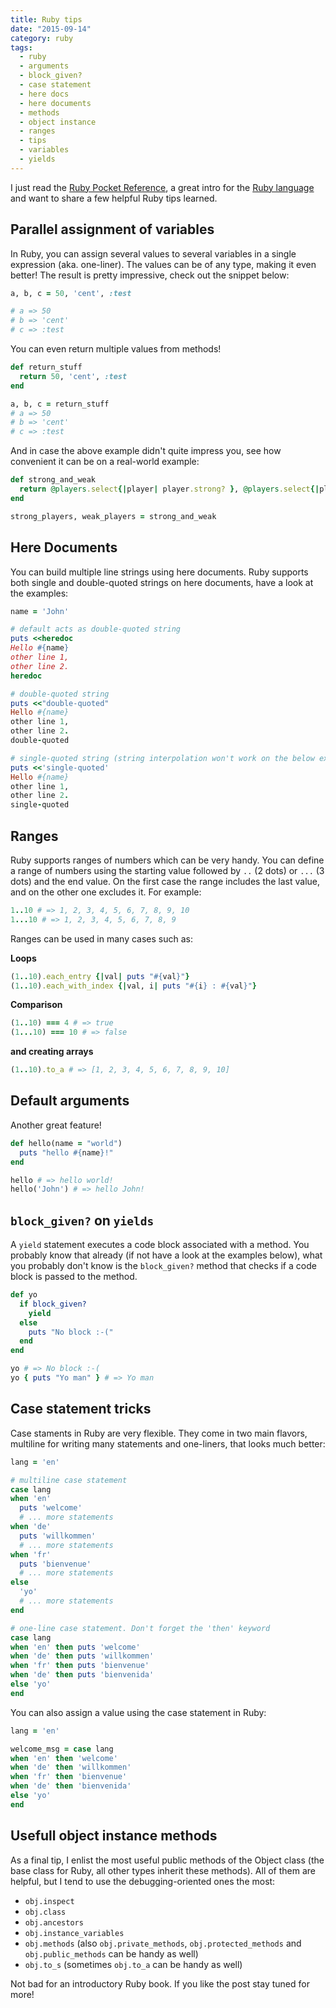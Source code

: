 ```yaml
---
title: Ruby tips
date: "2015-09-14"
category: ruby
tags:
  - ruby
  - arguments
  - block_given?
  - case statement
  - here docs
  - here documents
  - methods
  - object instance
  - ranges
  - tips
  - variables
  - yields
---
```


I just read the [Ruby Pocket Reference](http://www.amazon.com/Ruby-Pocket-Reference-OReilly/dp/0596514816/ref=sr_1_2?s=books&ie=UTF8&qid=1439116366&sr=1-2&keywords=Ruby+Pocket+Reference), a great intro for the [Ruby language](https://www.ruby-lang.org/) and want to share a few helpful Ruby tips learned.

## Parallel assignment of variables

In Ruby, you can assign several values to several variables in a single expression (aka. one-liner). The values can be of any type, making it even better! The result is pretty impressive, check out the snippet below:

```ruby
a, b, c = 50, 'cent', :test

# a => 50
# b => 'cent'
# c => :test
```

You can even return multiple values from methods!

```ruby
def return_stuff
  return 50, 'cent', :test
end

a, b, c = return_stuff
# a => 50
# b => 'cent'
# c => :test
```

And in case the above example didn't quite impress you, see how convenient it can be on a real-world example:

```ruby
def strong_and_weak
  return @players.select{|player| player.strong? }, @players.select{|player| !player.strong? }
end

strong_players, weak_players = strong_and_weak
```

## Here Documents

You can build multiple line strings using here documents. Ruby supports both single and double-quoted strings on here documents, have a look at the examples:

```ruby
name = 'John'

# default acts as double-quoted string
puts <<heredoc
Hello #{name}
other line 1,
other line 2.
heredoc

# double-quoted string
puts <<"double-quoted"
Hello #{name}
other line 1,
other line 2.
double-quoted

# single-quoted string (string interpolation won't work on the below example)
puts <<'single-quoted'
Hello #{name}
other line 1,
other line 2.
single-quoted
```

## Ranges

Ruby supports ranges of numbers which can be very handy. You can define a range of numbers using the starting value followed by `..` (2 dots) or `...` (3 dots) and the end value. On the first case the range includes the last value, and on the other one excludes it. For example:

```ruby
1..10 # => 1, 2, 3, 4, 5, 6, 7, 8, 9, 10
1...10 # => 1, 2, 3, 4, 5, 6, 7, 8, 9
```

Ranges can be used in many cases such as:

**Loops**

```ruby
(1..10).each_entry {|val| puts "#{val}"}
(1..10).each_with_index {|val, i| puts "#{i} : #{val}"}
```

**Comparison**

```ruby
(1..10) === 4 # => true
(1...10) === 10 # => false
```

**and creating arrays**

```ruby
(1..10).to_a # => [1, 2, 3, 4, 5, 6, 7, 8, 9, 10]
```

## Default arguments

Another great feature!

```ruby
def hello(name = "world")
  puts "hello #{name}!"
end

hello # => hello world!
hello('John') # => hello John!
```

## `block_given?` on `yields`

A `yield` statement executes a code block associated with a method. You probably know that already (if not have a look at the examples below), what you probably don't know is the `block_given?` method that checks if a code block is passed to the method.

```ruby
def yo
  if block_given?
    yield
  else
    puts "No block :-("
  end
end

yo # => No block :-(
yo { puts "Yo man" } # => Yo man
```

## Case statement tricks

Case staments in Ruby are very flexible. They come in two main flavors, multiline for writing many statements and one-liners, that looks much better:

```ruby
lang = 'en'

# multiline case statement
case lang
when 'en'
  puts 'welcome'
  # ... more statements
when 'de'
  puts 'willkommen'
  # ... more statements
when 'fr'
  puts 'bienvenue'
  # ... more statements
else
  'yo'
  # ... more statements
end

# one-line case statement. Don't forget the 'then' keyword
case lang
when 'en' then puts 'welcome'
when 'de' then puts 'willkommen'
when 'fr' then puts 'bienvenue'
when 'de' then puts 'bienvenida'
else 'yo'
end
```

You can also assign a value using the case statement in Ruby:

```ruby
lang = 'en'

welcome_msg = case lang
when 'en' then 'welcome'
when 'de' then 'willkommen'
when 'fr' then 'bienvenue'
when 'de' then 'bienvenida'
else 'yo'
end
```

## Usefull object instance methods

As a final tip, I enlist the most useful public methods of the Object class (the base class for Ruby, all other types inherit these methods). All of them are helpful, but I tend to use the debugging-oriented ones the most:

- `obj.inspect`
- `obj.class`
- `obj.ancestors`
- `obj.instance_variables`
- `obj.methods` (also `obj.private_methods`, `obj.protected_methods` and `obj.public_methods` can be handy as well)
- `obj.to_s` (sometimes `obj.to_a` can be handy as well)

Not bad for an introductory Ruby book. If you like the post stay tuned for more!
